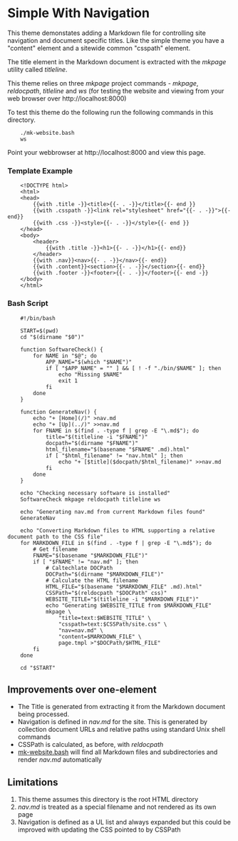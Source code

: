 
# Simple With Navigation

This theme demonstates adding a Markdown file for controlling site 
navigation and document specific titles. Like the simple theme you have 
a "content" element and a sitewide common "csspath" element.

The title element in the Markdown document is extracted with the _mkpage_ 
utility called _titleline_.

This theme relies on three _mkpage_ project commands - _mkpage_, 
_reldocpath_, _titleline_ and _ws_ (for testing the website and viewing 
from your web browser over http://localhost:8000)

To test this theme do the following run the following commands in this 
directory.

```shell
    ./mk-website.bash
    ws
```

Point your webbrowser at http://localhost:8000 and view this page.

### Template Example

```template
    <!DOCTYPE html>
    <html>
    <head>
        {{with .title -}}<title>{{- . -}}</title>{{- end }}
        {{with .csspath -}}<link rel="stylesheet" href="{{- . -}}">{{- end}}
        {{with .css -}}<style>{{- . -}}</style>{{- end }} 
    </head>
    <body>
        <header>
            {{with .title -}}<h1>{{- . -}}</h1>{{- end}}
        </header>
        {{with .nav}}<nav>{{- . -}}</nav>{{- end}}
        {{with .content}}<section>{{- . -}}</section>{{- end}}
        {{with .footer -}}<footer>{{- . -}}</footer>{{- end -}}
    </body>
    </html>
```

### Bash Script

```shell
    #!/bin/bash

    START=$(pwd)
    cd "$(dirname "$0")"

    function SoftwareCheck() {
    	for NAME in "$@"; do
    		APP_NAME="$(which "$NAME")"
    		if [ "$APP_NAME" = "" ] && [ ! -f "./bin/$NAME" ]; then
    			echo "Missing $NAME"
    			exit 1
    		fi
    	done
    }

    function GenerateNav() {
    	echo "+ [Home](/)" >nav.md
    	echo "+ [Up](../)" >>nav.md
    	for FNAME in $(find . -type f | grep -E "\.md$"); do
    		title="$(titleline -i "$FNAME")"
    		docpath="$(dirname "$FNAME")"
    		html_filename="$(basename "$FNAME" .md).html"
    		if [ "$html_filename" != "nav.html" ]; then
    			echo "+ [$title]($docpath/$html_filename)" >>nav.md
    		fi
    	done
    }

    echo "Checking necessary software is installed"
    SoftwareCheck mkpage reldocpath titleline ws

    echo "Generating nav.md from current Markdown files found"
    GenerateNav

    echo "Converting Markdown files to HTML supporting a relative document path to the CSS file"
    for MARKDOWN_FILE in $(find . -type f | grep -E "\.md$"); do
    	# Get filename
    	FNAME="$(basename "$MARKDOWN_FILE")"
    	if [ "$FNAME" != "nav.md" ]; then
    		# Caltechlate DOCPath
    		DOCPath="$(dirname "$MARKDOWN_FILE")"
    		# Calculate the HTML filename
    		HTML_FILE="$(basename "$MARKDOWN_FILE" .md).html"
    		CSSPath="$(reldocpath "$DOCPath" css)"
    		WEBSITE_TITLE="$(titleline -i "$MARKDOWN_FILE")"
    		echo "Generating $WEBSITE_TITLE from $MARKDOWN_FILE"
    		mkpage \
    			"title=text:$WEBSITE_TITLE" \
    			"csspath=text:$CSSPath/site.css" \
    			"nav=nav.md" \
    			"content=$MARKDOWN_FILE" \
    			page.tmpl >"$DOCPath/$HTML_FILE"
    	fi
    done

    cd "$START"
```

## Improvements over one-element

+ The Title is generated from extracting it from the Markdown document being processed.
+ Navigation is defined in _nav.md_ for the site. This is generated by collection document URLs and relative paths using standard Unix shell commands
+ CSSPath is calculated, as before, with _reldocpath_
+ [mk-website.bash](mk-website.bash) will find all Markdown files and subdirectories and render _nav.md_ automatically


## Limitations

1. This theme assumes this directory is the root HTML directory
2. _nav.md_ is treated as a special filename and not rendered as its own page
3. Navigation is defined as a UL list and always expanded but this could be improved with updating the CSS pointed to by CSSPath



